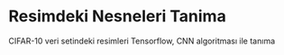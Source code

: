 # Resimdeki Nesneleri Tanima
CIFAR-10 veri setindeki resimleri Tensorflow, CNN algoritması ile tanıma
